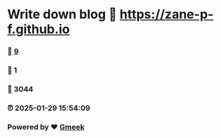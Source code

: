 # Write down blog :link: https://zane-p-f.github.io 
### :page_facing_up: [9](https://zane-p-f.github.io/tag.html) 
### :speech_balloon: 1 
### :hibiscus: 3044 
### :alarm_clock: 2025-01-29 15:54:09 
### Powered by :heart: [Gmeek](https://github.com/Meekdai/Gmeek)
